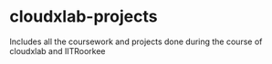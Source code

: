 # cloudxlab-projects
Includes all the coursework and projects done during the course of cloudxlab and IITRoorkee
